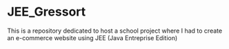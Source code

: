 # JEE_Gressort
This is a repository dedicated to host a school project where I had to create an e-commerce website using JEE (Java Entreprise Edition)
